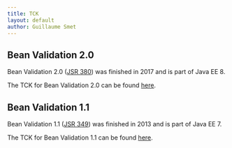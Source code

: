 ```yaml
---
title: TCK
layout: default
author: Guillaume Smet
---
```


## Bean Validation 2.0

Bean Validation 2.0 ([JSR 380](https://www.jcp.org/en/jsr/detail?id=380)) was finished in 2017 and is part of Java EE 8.

The TCK for Bean Validation 2.0 can be found [here](/2.0/tck/).

## Bean Validation 1.1

Bean Validation 1.1 ([JSR 349](https://www.jcp.org/en/jsr/detail?id=349)) was finished in 2013 and is part of Java EE 7.

The TCK for Bean Validation 1.1 can be found [here](/1.1/tck/).
